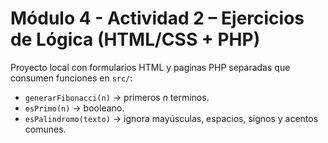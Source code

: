 # Módulo 4 - Actividad 2 – Ejercicios de Lógica (HTML/CSS + PHP)

Proyecto local con formularios HTML y paginas PHP separadas que consumen funciones en `src/`:

- `generarFibonacci(n)` → primeros *n* terminos.
- `esPrimo(n)` → booleano.
- `esPalindromo(texto)` → ignora mayúsculas, espacios, signos y acentos comunes.

